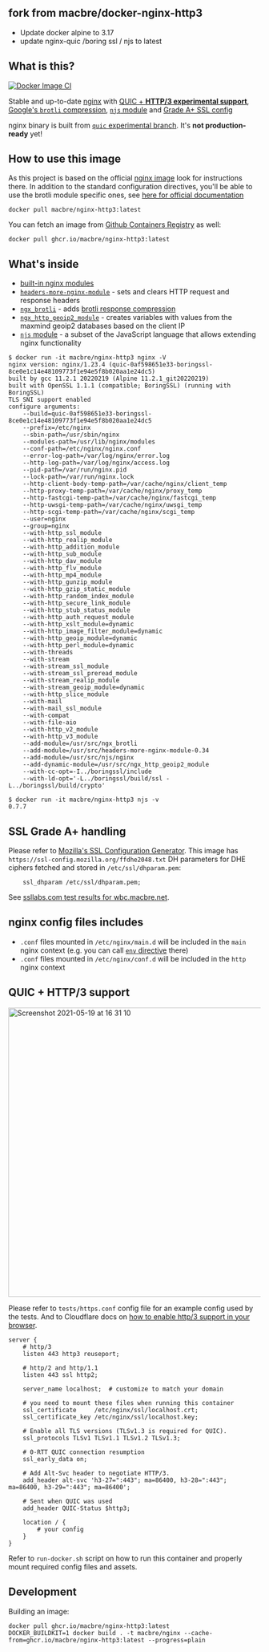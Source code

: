 ## fork from macbre/docker-nginx-http3
* Update docker alpine to 3.17
* update nginx-quic /boring ssl / njs to latest

## What is this?
[![Docker Image CI](https://github.com/macbre/docker-nginx-http3/actions/workflows/dockerimage.yml/badge.svg)](https://github.com/macbre/docker-nginx-http3/actions/workflows/dockerimage.yml)

Stable and up-to-date [nginx](https://nginx.org/en/CHANGES) with [QUIC + **HTTP/3 experimental support**](https://hg.nginx.org/nginx-quic/shortlog/quic), [Google's `brotli` compression](https://github.com/google/ngx_brotli), [`njs` module](https://nginx.org/en/docs/njs/) and [Grade A+ SSL config](https://ssl-config.mozilla.org/)

nginx binary is built from [`quic` experimental branch](https://hg.nginx.org/nginx-quic/shortlog/quic). It's **not production-ready** yet!

## How to use this image
As this project is based on the official [nginx image](https://hub.docker.com/_/nginx/) look for instructions there. In addition to the standard configuration directives, you'll be able to use the brotli module specific ones, see [here for official documentation](https://github.com/google/ngx_brotli#configuration-directives)

```
docker pull macbre/nginx-http3:latest
```

You can fetch an image from [Github Containers Registry](https://github.com/macbre/docker-nginx-brotli/pkgs/container/nginx-http3) as well:

```
docker pull ghcr.io/macbre/nginx-http3:latest
```

## What's inside

* [built-in nginx modules](https://nginx.org/en/docs/)
* [`headers-more-nginx-module`](https://github.com/openresty/headers-more-nginx-module#readme) - sets and clears HTTP request and response headers
* [`ngx_brotli`](https://github.com/google/ngx_brotli#configuration-directives) - adds [brotli response compression](https://datatracker.ietf.org/doc/html/rfc7932)
* [`ngx_http_geoip2_module`](https://github.com/leev/ngx_http_geoip2_module#download-maxmind-geolite2-database-optional) - creates variables with values from the maxmind geoip2 databases based on the client IP
* [`njs` module](https://nginx.org/en/docs/njs/) - a subset of the JavaScript language that allows extending nginx functionality

```
$ docker run -it macbre/nginx-http3 nginx -V
nginx version: nginx/1.23.4 (quic-0af598651e33-boringssl-8ce0e1c14e48109773f1e94e5f8b020aa1e24dc5)
built by gcc 11.2.1 20220219 (Alpine 11.2.1_git20220219) 
built with OpenSSL 1.1.1 (compatible; BoringSSL) (running with BoringSSL)
TLS SNI support enabled
configure arguments: 
	--build=quic-0af598651e33-boringssl-8ce0e1c14e48109773f1e94e5f8b020aa1e24dc5 
	--prefix=/etc/nginx 
	--sbin-path=/usr/sbin/nginx 
	--modules-path=/usr/lib/nginx/modules 
	--conf-path=/etc/nginx/nginx.conf 
	--error-log-path=/var/log/nginx/error.log 
	--http-log-path=/var/log/nginx/access.log 
	--pid-path=/var/run/nginx.pid 
	--lock-path=/var/run/nginx.lock 
	--http-client-body-temp-path=/var/cache/nginx/client_temp 
	--http-proxy-temp-path=/var/cache/nginx/proxy_temp 
	--http-fastcgi-temp-path=/var/cache/nginx/fastcgi_temp 
	--http-uwsgi-temp-path=/var/cache/nginx/uwsgi_temp 
	--http-scgi-temp-path=/var/cache/nginx/scgi_temp 
	--user=nginx 
	--group=nginx 
	--with-http_ssl_module 
	--with-http_realip_module 
	--with-http_addition_module 
	--with-http_sub_module 
	--with-http_dav_module 
	--with-http_flv_module 
	--with-http_mp4_module 
	--with-http_gunzip_module 
	--with-http_gzip_static_module 
	--with-http_random_index_module 
	--with-http_secure_link_module 
	--with-http_stub_status_module 
	--with-http_auth_request_module 
	--with-http_xslt_module=dynamic 
	--with-http_image_filter_module=dynamic 
	--with-http_geoip_module=dynamic 
	--with-http_perl_module=dynamic 
	--with-threads 
	--with-stream 
	--with-stream_ssl_module 
	--with-stream_ssl_preread_module 
	--with-stream_realip_module 
	--with-stream_geoip_module=dynamic 
	--with-http_slice_module 
	--with-mail 
	--with-mail_ssl_module 
	--with-compat 
	--with-file-aio 
	--with-http_v2_module 
	--with-http_v3_module 
	--add-module=/usr/src/ngx_brotli 
	--add-module=/usr/src/headers-more-nginx-module-0.34 
	--add-module=/usr/src/njs/nginx 
	--add-dynamic-module=/usr/src/ngx_http_geoip2_module 
	--with-cc-opt=-I../boringssl/include 
	--with-ld-opt='-L../boringssl/build/ssl -L../boringssl/build/crypto'

$ docker run -it macbre/nginx-http3 njs -v
0.7.7
```

## SSL Grade A+ handling

Please refer to [Mozilla's SSL Configuration Generator](https://ssl-config.mozilla.org/). This image has `https://ssl-config.mozilla.org/ffdhe2048.txt` DH parameters for DHE ciphers fetched and stored in `/etc/ssl/dhparam.pem`:

```
    ssl_dhparam /etc/ssl/dhparam.pem;
```

See [ssllabs.com test results for wbc.macbre.net](https://www.ssllabs.com/ssltest/analyze.html?d=wbc.macbre.net).

## nginx config files includes

* `.conf` files mounted in `/etc/nginx/main.d` will be included in the `main` nginx context (e.g. you can call [`env` directive](http://nginx.org/en/docs/ngx_core_module.html#env) there)
* `.conf` files mounted in `/etc/nginx/conf.d` will be included in the `http` nginx context

## QUIC + HTTP/3 support

<img width="577" alt="Screenshot 2021-05-19 at 16 31 10" src="https://user-images.githubusercontent.com/1929317/118840921-baf7d300-b8bf-11eb-8c0f-e57d573a28ce.png">

Please refer to `tests/https.conf` config file for an example config used by the tests. And to Cloudflare docs on [how to enable http/3 support in your browser](https://developers.cloudflare.com/http3/firefox).

```
server {
    # http/3
    listen 443 http3 reuseport;

    # http/2 and http/1.1
    listen 443 ssl http2;

    server_name localhost;  # customize to match your domain

    # you need to mount these files when running this container
    ssl_certificate     /etc/nginx/ssl/localhost.crt;
    ssl_certificate_key /etc/nginx/ssl/localhost.key;

    # Enable all TLS versions (TLSv1.3 is required for QUIC).
    ssl_protocols TLSv1 TLSv1.1 TLSv1.2 TLSv1.3;

    # 0-RTT QUIC connection resumption
    ssl_early_data on;

    # Add Alt-Svc header to negotiate HTTP/3.
    add_header alt-svc 'h3-27=":443"; ma=86400, h3-28=":443"; ma=86400, h3-29=":443"; ma=86400';

    # Sent when QUIC was used
    add_header QUIC-Status $http3;

    location / {
        # your config
    }
}
```

Refer to `run-docker.sh` script on how to run this container and properly mount required config files and assets.

## Development

Building an image:

```
docker pull ghcr.io/macbre/nginx-http3:latest
DOCKER_BUILDKIT=1 docker build . -t macbre/nginx --cache-from=ghcr.io/macbre/nginx-http3:latest --progress=plain
```
